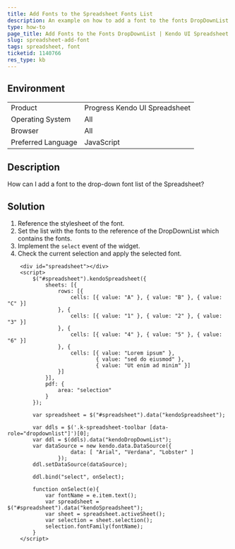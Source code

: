 ```yaml
---
title: Add Fonts to the Spreadsheet Fonts List
description: An example on how to add a font to the fonts DropDownList that is located in the toolbar of the Kendo UI Spreadsheet.
type: how-to
page_title: Add Fonts to the Fonts DropDownList | Kendo UI Spreadsheet for jQuery
slug: spreadsheet-add-font
tags: spreadsheet, font
ticketid: 1140766
res_type: kb
---
```


## Environment

<table>
 <tr>
  <td>Product</td>
  <td>Progress Kendo UI Spreadsheet</td>
 </tr>
 <tr>
  <td>Operating System</td>
  <td>All</td>
 </tr>
 <tr>
  <td>Browser</td>
  <td>All</td>
 </tr>
 <tr>
  <td>Preferred Language</td>
  <td>JavaScript</td>
 </tr>
</table>

## Description

How can I add a font to the drop-down font list of the Spreadsheet?

## Solution

1. Reference the stylesheet of the font.
1. Set the list with the fonts to the reference of the DropDownList which contains the fonts.
1. Implement the `select` event of the widget.
1. Check the current selection and apply the selected font.

```dojo
    <div id="spreadsheet"></div>
    <script>
        $("#spreadsheet").kendoSpreadsheet({
            sheets: [{
                rows: [{
                    cells: [{ value: "A" }, { value: "B" }, { value: "C" }]
                }, {
                    cells: [{ value: "1" }, { value: "2" }, { value: "3" }]
                }, {
                    cells: [{ value: "4" }, { value: "5" }, { value: "6" }]
                }, {
                    cells: [{ value: "Lorem ipsum" },
                            { value: "sed do eiusmod" },
                            { value: "Ut enim ad minim" }]
                }]
            }],
            pdf: {
                area: "selection"
            }
        });

        var spreadsheet = $("#spreadsheet").data("kendoSpreadsheet");

      	var ddls = $('.k-spreadsheet-toolbar [data-role="dropdownlist"]')[0];
      	var ddl = $(ddls).data("kendoDropDownList");
      	var dataSource = new kendo.data.DataSource({
  					data: [ "Arial", "Verdana", "Lobster" ]
				});
      	ddl.setDataSource(dataSource);

      	ddl.bind("select", onSelect);

      	function onSelect(e){        	
          	var fontName = e.item.text();
          	var spreadsheet = $("#spreadsheet").data("kendoSpreadsheet");
    		var sheet = spreadsheet.activeSheet();    
          	var selection = sheet.selection();
    		selection.fontFamily(fontName);
        }       	
    </script>
```
